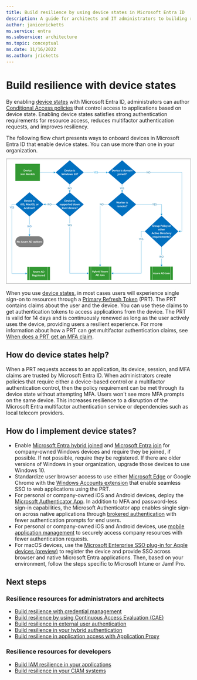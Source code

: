 ```yaml
---
title: Build resilience by using device states in Microsoft Entra ID
description: A guide for architects and IT administrators to building resilience by using device states
author: janicericketts
ms.service: entra
ms.subservice: architecture
ms.topic: conceptual
ms.date: 11/16/2022
ms.author: jricketts
---
```

# Build resilience with device states

By enabling [device states](~/identity/devices/overview.md) with Microsoft Entra ID, administrators can author [Conditional Access policies](~/identity/conditional-access/overview.md) that control access to applications based on device state. Enabling device states satisfies strong authentication requirements for resource access, reduces multifactor authentication requests, and improves resiliency. 

The following flow chart presents ways to onboard devices in Microsoft Entra ID that enable device states. You can use more than one in your organization.

![flow chart for choosing device states](./media/resilience-with-device-states/admin-resilience-devices.png)

When you use [device states](~/identity/devices/overview.md), in most cases users will experience single sign-on to resources through a [Primary Refresh Token](~/identity/devices/concept-primary-refresh-token.md) (PRT). The PRT contains claims about the user and the device. You can use these claims to get authentication tokens to access applications from the device. The PRT is valid for 14 days and is continuously renewed as long as the user actively uses the device, providing users a resilient experience. For more information about how a PRT can get multifactor authentication claims, see [When does a PRT get an MFA claim](~/identity/devices/concept-primary-refresh-token.md).

## How do device states help?

When a PRT requests access to an application, its device, session, and MFA claims are trusted by Microsoft Entra ID. When administrators create policies that require either a device-based control or a multifactor authentication control, then the policy requirement can be met through its device state without attempting MFA. Users won't see more MFA prompts on the same device. This increases resilience to a disruption of the Microsoft Entra multifactor authentication service or dependencies such as local telecom providers.

## How do I implement device states?

* Enable [Microsoft Entra hybrid joined](~/identity/devices/hybrid-join-plan.md) and [Microsoft Entra join](~/identity/devices/device-join-plan.md) for company-owned Windows devices and require they be joined, if possible. If not possible, require they be registered. If there are older versions of Windows in your organization, upgrade those devices to use Windows 10.
* Standardize user browser access to use either [Microsoft Edge](/deployedge/microsoft-edge-security-identity) or Google Chrome with the [Windows Accounts extension](https://chrome.google.com/webstore/detail/windows-10-accounts/ppnbnpeolgkicgegkbkbjmhlideopiji) that enable seamless SSO to web applications using the PRT.
* For personal or company-owned iOS and Android devices, deploy the [Microsoft Authenticator App](https://support.microsoft.com/account-billing/how-to-use-the-microsoft-authenticator-app-9783c865-0308-42fb-a519-8cf666fe0acc). In addition to MFA and password-less sign-in capabilities, the Microsoft Authenticator app enables single sign-on across native applications through [brokered authentication](~/identity-platform/msal-android-single-sign-on.md) with fewer authentication prompts for end users.
* For personal or company-owned iOS and Android devices, use [mobile application management](/mem/intune/apps/app-management) to securely access company resources with fewer authentication requests. 
* For macOS devices, use the [Microsoft Enterprise SSO plug-in for Apple devices (preview)](~/identity-platform/apple-sso-plugin.md) to register the device and provide SSO across browser and native Microsoft Entra applications. Then, based on your environment, follow the steps specific to Microsoft Intune or Jamf Pro.

## Next steps

### Resilience resources for administrators and architects
 
* [Build resilience with credential management](resilience-in-credentials.md)
* [Build resilience by using Continuous Access Evaluation (CAE)](resilience-with-continuous-access-evaluation.md)
* [Build resilience in external user authentication](resilience-b2b-authentication.md)
* [Build resilience in your hybrid authentication](resilience-in-hybrid.md)
* [Build resilience in application access with Application Proxy](resilience-on-premises-access.md)

### Resilience resources for developers

* [Build IAM resilience in your applications](resilience-app-development-overview.md)
* [Build resilience in your CIAM systems](resilience-b2c.md)
